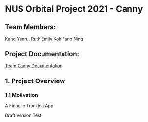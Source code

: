 # NUS Orbital Project 2021 - Canny

## Team Members:
Kang Yunru, Ruth
Emily Kok Fang Ning

## Project Documentation:
[Team Canny Documentation](https://docs.google.com/document/d/1h3EhTxIGTq1qZNmJ-EMcCXW4EAvF8Qw_jmZqraAEv-4/edit?usp=sharing)

## 1. Project Overview
### 1.1 Motivation

A Finance Tracking App 

Draft Version Test
